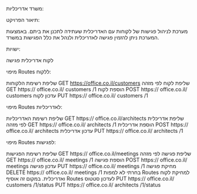 משרד אדריכליות:

תיאור הפרויקט:

מערכת לניהול פגישות של לקוחות עם האדריכלית שעתידה לתכנן את ביתם.
באמצעות המערכת ניתן להזמין פגישה לאדריכלית ולנהל את כלל הפגישות במשרד.

ישויות:

לקוח
אדריכלית
פגישה


מיפוי Routes ללקוח:

שליפת רשימת הלקוחות
GET https://office.co.il/customers
שליפת לקוח לפי מזהה
GET https:// office.co.il/ customers /1
הוספת לקוח
POST https:// office.co.il/ customers 
עדכון לקוח
PUT https:// office.co.il/ customers /1

מיפוי Routes לאדריכליות:

שליפת רשימת האדריכליות
GET https:// office.co.il/architects
שליפת אדריכלית לפי מזהה
GET https:// office.co.il/ architects /1
הוספת אדריכלית
POST https:// office.co.il/ architects 
עדכון אדריכלית
PUT https:// office.co.il/ architects /1

מיפוי Routes לפגישות:

שליפת רשימת הפגישות
GET https:// office.co.il/meetings
שליפת פגישה לפי מזהה
GET https:// office.co.il/ meetings /1
הוספת פגישה
POST https:// office.co.il/ meetings 
עדכון פגישה
PUT https:// office.co.il/ meetings /1
מחיקת פגישה
DELETE https:// office.co.il/ meetings /1
בחרתי לא למפות Routes למחיקת לקוח ואדריכלית. במקום זה אוסיף Routes לעדכון סטטוס
PUT https:// office.co.il/ customers /1/status
PUT https:// office.co.il/ architects /1/status
